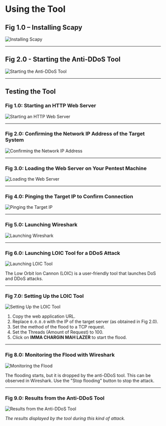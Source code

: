 # Using the Tool

## Fig 1.0 – Installing Scapy

![Installing Scapy](Images/image_9.png)

---

## Fig 2.0 - Starting the Anti-DDoS Tool

![Starting the Anti-DDoS Tool](image_7.png)

---

## Testing the Tool

### Fig 1.0: Starting an HTTP Web Server

![Starting an HTTP Web Server](image_5.png)

---

### Fig 2.0: Confirming the Network IP Address of the Target System

![Confirming the Network IP Address](image_3.png)

---

### Fig 3.0: Loading the Web Server on Your Pentest Machine

![Loading the Web Server](image_1.png)

---

### Fig 4.0: Pinging the Target IP to Confirm Connection

![Pinging the Target IP](image_10.png)

---

### Fig 5.0: Launching Wireshark

![Launching Wireshark](image_8.png)

---

### Fig 6.0: Launching LOIC Tool for a DDoS Attack

![Launching LOIC Tool](image_6.png)

The Low Orbit Ion Cannon (LOIC) is a user-friendly tool that launches DoS and DDoS attacks.

---

### Fig 7.0: Setting Up the LOIC Tool

![Setting Up the LOIC Tool](image_4.png)

1. Copy the web application URL.
2. Replace `0.0.0.0` with the IP of the target server (as obtained in Fig 2.0).
3. Set the method of the flood to a TCP request.
4. Set the Threads (Amount of Request) to 100.
5. Click on **IMMA CHARGIN MAH LAZER** to start the flood.

---

### Fig 8.0: Monitoring the Flood with Wireshark

![Monitoring the Flood](image_2.png)

The flooding starts, but it is dropped by the anti-DDoS tool. This can be observed in Wireshark. Use the "Stop flooding" button to stop the attack.

---

### Fig 9.0: Results from the Anti-DDoS Tool

![Results from the Anti-DDoS Tool](image_11.png)

*The results displayed by the tool during this kind of attack.*
